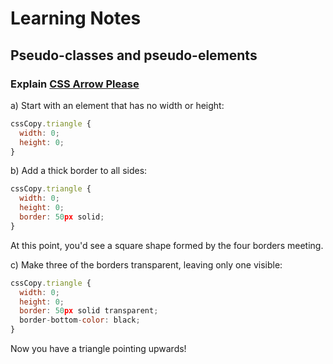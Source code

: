 # Learning Notes

## Pseudo-classes and pseudo-elements

### Explain [CSS Arrow Please](https://cssarrowplease.com/)

a) Start with an element that has no width or height:
```javascript
cssCopy.triangle {
  width: 0;
  height: 0;
}
```

b) Add a thick border to all sides:
```javascript
cssCopy.triangle {
  width: 0;
  height: 0;
  border: 50px solid;
}
```
At this point, you'd see a square shape formed by the four borders meeting.

c) Make three of the borders transparent, leaving only one visible:
```javascript
cssCopy.triangle {
  width: 0;
  height: 0;
  border: 50px solid transparent;
  border-bottom-color: black;
}
```
Now you have a triangle pointing upwards!

